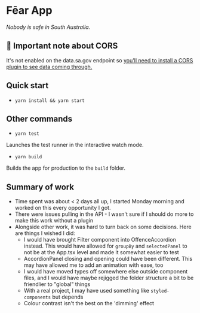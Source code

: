 # Fēar App

_Nobody is safe in South Australia._

## 🔌 Important note about CORS

It's not enabled on the data.sa.gov endpoint so [you'll need to install a CORS plugin to see data coming through.](https://chrome.google.com/webstore/detail/cors-unblock/lfhmikememgdcahcdlaciloancbhjino)

## Quick start
- `yarn install && yarn start`

## Other commands
- `yarn test`

Launches the test runner in the interactive watch mode.

- `yarn build`

Builds the app for production to the `build` folder.

## Summary of work

- Time spent was about < 2 days all up, I started Monday morning and worked on this every opportunity I got.
- There were issues pulling in the API - I wasn't sure if I should do more to make this work without a plugin
- Alongside other work, it was hard to turn back on some decisions. Here are things I wished I did:
  - I would have brought Filter component into OffenceAccordion instead. This would have allowed for `groupBy` and `selectedPanel` to not be at the App.tsx level and made it somewhat easier to test
  - AccordionPanel closing and opening could have been different. This may have allowed me to add an animation with ease, too
  - I would have moved types off somewhere else outside component files, and I would have maybe rejigged the folder structure a bit to be friendlier to "global" things
  - With a real project, I may have used something like `styled-components` but depends
  - Colour contrast isn't the best on the 'dimming' effect
